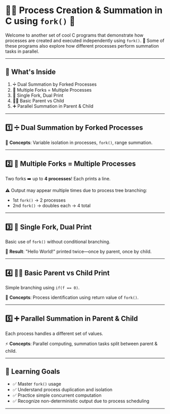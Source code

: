 # 👨‍💻 Process Creation & Summation in C using `fork()` 🚀

Welcome to another set of cool C programs that demonstrate how processes are created and executed independently using `fork()`. 
🧠 Some of these programs also explore how different processes perform summation tasks in parallel.

---

## 📂 What's Inside

1. ➗ Dual Summation by Forked Processes
2. 🧬 Multiple Forks = Multiple Processes
3. 🔁 Single Fork, Dual Print
4. 👨‍👦 Basic Parent vs Child
5. ➕ Parallel Summation in Parent & Child

---

## 1️⃣ ➗ Dual Summation by Forked Processes

📘 **Concepts**: Variable isolation in processes, `fork()`, range summation.

---

## 2️⃣ 🧬 Multiple Forks = Multiple Processes

Two forks ➡️ up to **4 processes**! Each prints a line.

⚠️ Output may appear multiple times due to process tree branching:

* 1st `fork()` → 2 processes
* 2nd `fork()` → doubles each → 4 total

---

## 3️⃣ 🔁 Single Fork, Dual Print

Basic use of `fork()` without conditional branching.

🧪 **Result**: "Hello World!" printed twice—once by parent, once by child.

---

## 4️⃣ 👨‍👦 Basic Parent vs Child Print

Simple branching using `if(f == 0)`.

🧠 **Concepts**: Process identification using return value of `fork()`.

---

## 5️⃣ ➕ Parallel Summation in Parent & Child

Each process handles a different set of values.

⚡ **Concepts**: Parallel computing, summation tasks split between parent & child.

---

## 🎯 Learning Goals

* ✅ Master `fork()` usage
* ✅ Understand process duplication and isolation
* ✅ Practice simple concurrent computation
* ✅ Recognize non-deterministic output due to process scheduling

---
